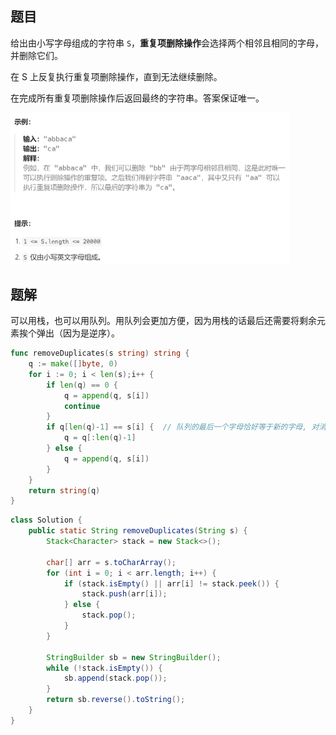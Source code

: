 ## 题目

给出由小写字母组成的字符串 `S`，**重复项删除操作**会选择两个相邻且相同的字母，并删除它们。

在 S 上反复执行重复项删除操作，直到无法继续删除。

在完成所有重复项删除操作后返回最终的字符串。答案保证唯一。

<img src="4-1047.删除字符串中的所有相邻重复项.assets/image-20240225202910233.png" alt="image-20240225202910233" style="zoom:50%;" />

## 题解

可以用栈，也可以用队列。用队列会更加方便，因为用栈的话最后还需要将剩余元素挨个弹出（因为是逆序）。

```go
func removeDuplicates(s string) string {
    q := make([]byte, 0)
    for i := 0; i < len(s);i++ {
        if len(q) == 0 {
            q = append(q, s[i])
            continue
        }
        if q[len(q)-1] == s[i] {  // 队列的最后一个字母恰好等于新的字母, 对消掉
            q = q[:len(q)-1]
        } else {
            q = append(q, s[i])
        }
    }
    return string(q)
}
```

```java
class Solution {
    public static String removeDuplicates(String s) {
        Stack<Character> stack = new Stack<>();

        char[] arr = s.toCharArray();
        for (int i = 0; i < arr.length; i++) {
            if (stack.isEmpty() || arr[i] != stack.peek()) {
                stack.push(arr[i]);
            } else {
                stack.pop();
            }
        }
        
        StringBuilder sb = new StringBuilder();
        while (!stack.isEmpty()) {
            sb.append(stack.pop());
        }
        return sb.reverse().toString();
    }
}
```

